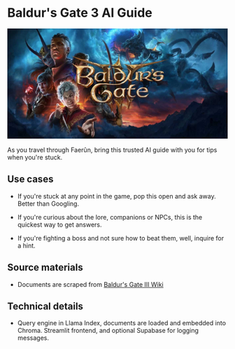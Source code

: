 # Baldur's Gate 3 AI Guide

<img src="./assets/splash.jpg" width="600"/>

As you travel through Faerûn, bring this trusted AI guide with you for tips when you're stuck.

## Use cases

- If you're stuck at any point in the game, pop this open and ask away. Better than Googling.

- If you're curious about the lore, companions or NPCs, this is the quickest way to get answers.

- If you're fighting a boss and not sure how to beat them, well, inquire for a hint.

## Source materials

- Documents are scraped from [Baldur's Gate III Wiki](https://baldursgate3.wiki.fextralife.com/Baldur's+Gate+3+Wiki)

## Technical details

- Query engine in Llama Index, documents are loaded and embedded into Chroma. Streamlit frontend, and optional Supabase for logging messages.
